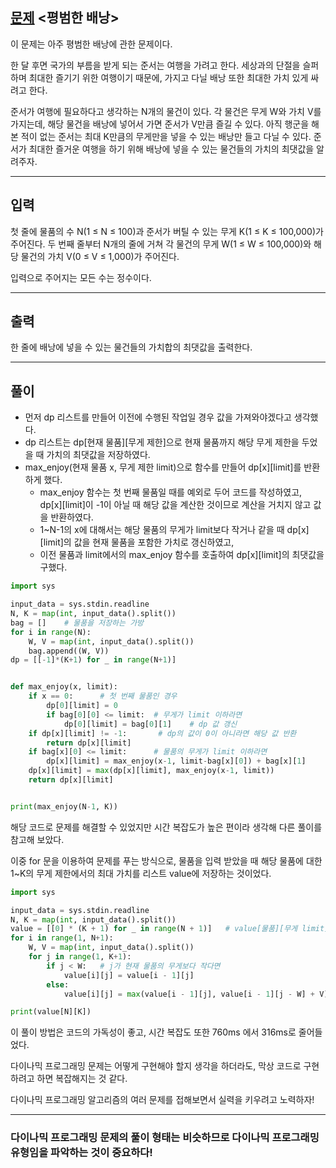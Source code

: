 ## [문제](https://www.acmicpc.net/problem/12865) <평범한 배낭>

이 문제는 아주 평범한 배낭에 관한 문제이다.

한 달 후면 국가의 부름을 받게 되는 준서는 여행을 가려고 한다. 세상과의 단절을 슬퍼하며 최대한 즐기기 위한 여행이기 때문에, 가지고 다닐 배낭 또한 최대한 가치 있게 싸려고 한다.

준서가 여행에 필요하다고 생각하는 N개의 물건이 있다. 각 물건은 무게 W와 가치 V를 가지는데, 해당 물건을 배낭에 넣어서 가면 준서가 V만큼 즐길 수 있다. 아직 행군을 해본 적이 없는 준서는 최대 K만큼의 무게만을 넣을 수 있는 배낭만 들고 다닐 수 있다. 준서가 최대한 즐거운 여행을 하기 위해 배낭에 넣을 수 있는 물건들의 가치의 최댓값을 알려주자.
<br />

-----
## 입력

첫 줄에 물품의 수 N(1 ≤ N ≤ 100)과 준서가 버틸 수 있는 무게 K(1 ≤ K ≤ 100,000)가 주어진다. 두 번째 줄부터 N개의 줄에 거쳐 각 물건의 무게 W(1 ≤ W ≤ 100,000)와 해당 물건의 가치 V(0 ≤ V ≤ 1,000)가 주어진다.

입력으로 주어지는 모든 수는 정수이다.
<br />

-----
## 출력

한 줄에 배낭에 넣을 수 있는 물건들의 가치합의 최댓값을 출력한다.
<br />

-----
## 풀이

+ 먼저 dp 리스트를 만들어 이전에 수행된 작업일 경우 값을 가져와야겠다고 생각했다.
+ dp 리스트는 dp[현재 물품][무게 제한]으로 현재 물품까지 해당 무게 제한을 두었을 때 가치의 최댓값을 저장하였다.
+ max_enjoy(현재 물품 x, 무게 제한 limit)으로 함수를 만들어 dp[x][limit]를 반환하게 했다.
  + max_enjoy 함수는 첫 번째 물품일 때를 예외로 두어 코드를 작성하였고, dp[x][limit]이 -1이 아닐 때 해당 값을 계산한 것이므로 계산을 거치지 않고 값을 반환하였다.
  + 1~N-1의 x에 대해서는 해당 물품의 무게가 limit보다 작거나 같을 때 dp[x][limit]의 값을 현재 물품을 포함한 가치로 갱신하였고,
  + 이전 물품과 limit에서의 max_enjoy 함수를 호출하여 dp[x][limit]의 최댓값을 구했다.

```python
import sys

input_data = sys.stdin.readline
N, K = map(int, input_data().split())
bag = []    # 물품을 저장하는 가방
for i in range(N):
    W, V = map(int, input_data().split())
    bag.append((W, V))
dp = [[-1]*(K+1) for _ in range(N+1)]


def max_enjoy(x, limit):
    if x == 0:      # 첫 번째 물품인 경우
        dp[0][limit] = 0
        if bag[0][0] <= limit:  # 무게가 limit 이하라면
            dp[0][limit] = bag[0][1]    # dp 값 갱신
    if dp[x][limit] != -1:       # dp의 값이 0이 아니라면 해당 값 반환
        return dp[x][limit]
    if bag[x][0] <= limit:      # 물품의 무게가 limit 이하라면
        dp[x][limit] = max_enjoy(x-1, limit-bag[x][0]) + bag[x][1]      # 해당 물품을 가방에 포함한 가치 갱신
    dp[x][limit] = max(dp[x][limit], max_enjoy(x-1, limit))             # 이전 물품에서 무게 제한 limit일 때 가치의 최댓값과 비교해 갱신
    return dp[x][limit]


print(max_enjoy(N-1, K))
```

해당 코드로 문제를 해결할 수 있었지만 시간 복잡도가 높은 편이라 생각해 다른 풀이를 참고해 보았다.

이중 for 문을 이용하여 문제를 푸는 방식으로, 물품을 입력 받았을 때 해당 물품에 대한 1~K의 무게 제한에서의 최대 가치를 리스트 value에 저장하는 것이었다.

```python
import sys

input_data = sys.stdin.readline
N, K = map(int, input_data().split())
value = [[0] * (K + 1) for _ in range(N + 1)]   # value[물품][무게 limit]
for i in range(1, N+1):
    W, V = map(int, input_data().split())
    for j in range(1, K+1):
        if j < W:   # j가 현재 물품의 무게보다 작다면
            value[i][j] = value[i - 1][j]
        else:
            value[i][j] = max(value[i - 1][j], value[i - 1][j - W] + V)

print(value[N][K])

```

이 풀이 방법은 코드의 가독성이 좋고, 시간 복잡도 또한 760ms 에서 316ms로 줄어들었다.

다이나믹 프로그래밍 문제는 어떻게 구현해야 할지 생각을 하더라도, 막상 코드로 구현하려고 하면 복잡해지는 것 같다.

다이나믹 프로그래밍 알고리즘의 여러 문제를 접해보면서 실력을 키우려고 노력하자!

-----

### 다이나믹 프로그래밍 문제의 풀이 형태는 비슷하므로 다이나믹 프로그래밍 유형임을 파악하는 것이 중요하다!